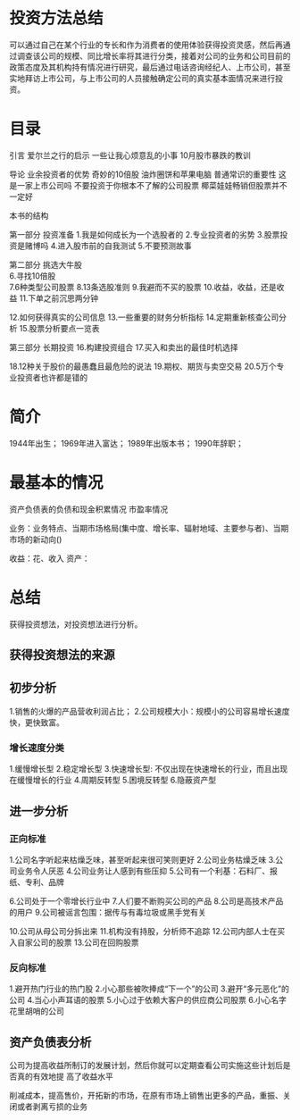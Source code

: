 # 投资方法总结
可以通过自己在某个行业的专长和作为消费者的使用体验获得投资灵感，然后再通过调查该公司的规模、同比增长率将其进行分类，接着对公司的业务和公司目前的政策态度及其机构持有情况进行研究，最后通过电话咨询经纪人、上市公司，甚至实地拜访上市公司，与上市公司的人员接触确定公司的真实基本面情况来进行投资。

# 目录
引言 爱尔兰之行的启示
   一些让我心烦意乱的小事
   10月股市暴跌的教训

导论 业余投资者的优势
  奇妙的10倍股
  油炸圈饼和苹果电脑
  普通常识的重要性
  这是一家上市公司吗
  不要投资于你根本不了解的公司股票
  椰菜娃娃畅销但股票并不一定好

  本书的结构

第一部分 投资准备 
1.我是如何成长为一个选股者的
2.专业投资者的劣势
3.股票投资是赌博吗
4.进入股市前的自我测试
5.不要预测故事

第二部分 挑选大牛股  
6.寻找10倍股  
7.6种类型公司股票
8.13条选股准则
9.我避而不买的股票
10.收益，收益，还是收益
11.下单之前沉思两分钟

12.如何获得真实的公司信息
13.一些重要的财务分析指标
14.定期重新核查公司分析
15.股票分析要点一览表

第三部分 长期投资
16.构建投资组合
17.买入和卖出的最佳时机选择

18.12种关于股价的最愚蠢且最危险的说法
19.期权、期货与卖空交易
20.5万个专业投资者也许都是错的

# 简介
1944年出生；
1969年进入富达；
1989年出版本书；
1990年辞职；

# 最基本的情况
资产负债表的负债和现金积累情况
市盈率情况

业务：业务特点、当期市场格局(集中度、增长率、辐射地域、主要参与者)、当期市场的新动向()

收益：花、收入
资产：

# 总结
获得投资想法，对投资想法进行分析。

## 获得投资想法的来源

## 初步分析
1.销售的火爆的产品营收利润占比；
2.公司规模大小：规模小的公司容易增长速度快，更快致富。

### 增长速度分类
1.缓慢增长型
2.稳定增长型
3.快速增长型: 不仅出现在快速增长的行业，而且出现在缓慢增长的行业
4.周期反转型
5.困境反转型
6.隐蔽资产型

## 进一步分析

### 正向标准
1.公司名字听起来枯燥乏味，甚至听起来很可笑则更好
2.公司业务枯燥乏味
3.公司业务令人厌恶
4.公司业务让人感到有些压抑
5.公司有一个利基：石料厂、报纸、专利、品牌

6.公司处于一个零增长行业中
7.人们要不断购买公司的产品
8.公司是高技术产品的用户
9.公司被谣言包围：据传与有毒垃圾或黑手党有关

10.公司从母公司分拆出来
11.机构没有持股，分析师不追踪
12.公司内部人士在买入自家公司的股票
13.公司在回购股票

### 反向标准
1.避开热门行业的热门股
2.小心那些被吹捧成“下一个”的公司
3.避开“多元恶化”的公司
4.当心小声耳语的股票
5.小心过于依赖大客户的供应商公司股票
6.小心名字花里胡哨的公司

## 资产负债表分析
公司为提高收益所制订的发展计划，然后你就可以定期查看公司实施这些计划后是否真的有效地提
高了收益水平

削减成本，提高售价，开拓新的市场，在原有市场上销售出更多的产品，重振、关闭或者剥离亏损的业务

